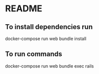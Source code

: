 # README

## To install dependencies run

docker-compose run web bundle install

## To run commands
docker-compose run web bundle exec rails <command>
